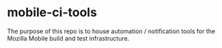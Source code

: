 # mobile-ci-tools

The purpose of this repo is to house automation / notification tools for the Mozilla Mobile build and test infrastructure.
